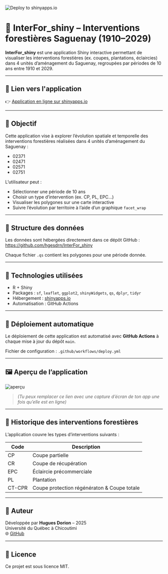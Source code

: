 ![Deploy to shinyapps.io](https://github.com/hgesdrn/InterFor_shiny/actions/workflows/deploy.yml/badge.svg)

# 🌲 InterFor_shiny – Interventions forestières Saguenay (1910–2029)

**InterFor_shiny** est une application Shiny interactive permettant de visualiser les interventions forestières (ex. coupes, plantations, éclaircies) dans 4 unités d’aménagement du Saguenay, regroupées par périodes de 10 ans entre 1910 et 2029.

---

## 🔗 Lien vers l'application

👉 [Application en ligne sur shinyapps.io](https://hgesdrn.shinyapps.io/InterFor_shiny/)

---

## 🎯 Objectif

Cette application vise à explorer l’évolution spatiale et temporelle des interventions forestières réalisées dans 4 unités d’aménagement du Saguenay :

- 02371
- 02471
- 02571
- 02751

L’utilisateur peut :
- Sélectionner une période de 10 ans
- Choisir un type d’intervention (ex. CP, PL, EPC…)
- Visualiser les polygones sur une carte interactive
- Suivre l’évolution par territoire à l’aide d’un graphique `facet_wrap`

---

## 📂 Structure des données

Les données sont hébergées directement dans ce dépôt GitHub :
https://github.com/hgesdrn/InterFor_shiny



Chaque fichier `.qs` contient les polygones pour une période donnée.

---

## 🧪 Technologies utilisées

- R + Shiny
- Packages : `sf`, `leaflet`, `ggplot2`, `shinyWidgets`, `qs`, `dplyr`, `tidyr`
- Hébergement : [shinyapps.io](https://www.shinyapps.io)
- Automatisation : GitHub Actions

---

## 🚀 Déploiement automatique

Le déploiement de cette application est automatisé avec **GitHub Actions** à chaque mise à jour du dépôt `main`.

Fichier de configuration : `.github/workflows/deploy.yml`

---

## 🖼️ Aperçu de l’application

![aperçu](https://user-images.githubusercontent.com/INSERT/SCREENSHOT.png)

> *(Tu peux remplacer ce lien avec une capture d’écran de ton app une fois qu’elle est en ligne)*

---

## 📅 Historique des interventions forestières

L’application couvre les types d’interventions suivants :

| Code     | Description                                 |
|----------|---------------------------------------------|
| CP       | Coupe partielle                             |
| CR       | Coupe de récupération                       |
| EPC      | Éclaircie précommerciale                    |
| PL       | Plantation                                  |
| CT-CPR   | Coupe protection régénératon & Coupe totale |

---

## 👤 Auteur

Développée par **Hugues Dorion** – 2025  
Université du Québec à Chicoutimi  
🌐 [GitHub](https://github.com/hgesdrn)

---

## 📄 Licence

Ce projet est sous licence MIT.  
